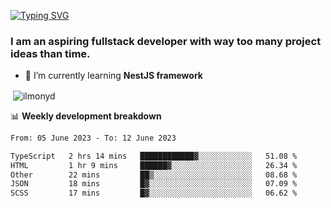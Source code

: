 [![Typing SVG](https://readme-typing-svg.herokuapp.com?color=%23e07a5f&size=40&center=false&vCenter=true&multiline=true&width=900&height=70&lines=Hi%2C+my+name+is+Oleg)](https://git.io/typing-svg)

<h3>
  I am an aspiring fullstack developer with way too many project ideas than time.</h3>

- 🌱 I’m currently learning **NestJS framework**

<p align="left">
</p>






<p>&nbsp;<img align="center" src="https://github-readme-stats.vercel.app/api?username=ilmonyd&show_icons=true&theme=calm&locale=en" alt="ilmonyd" /></p>


📊 **Weekly development breakdown**
<!--START_SECTION:waka-->

```txt
From: 05 June 2023 - To: 12 June 2023

TypeScript   2 hrs 14 mins   ████████████▓░░░░░░░░░░░░   51.08 %
HTML         1 hr 9 mins     ██████▓░░░░░░░░░░░░░░░░░░   26.34 %
Other        22 mins         ██▒░░░░░░░░░░░░░░░░░░░░░░   08.68 %
JSON         18 mins         █▓░░░░░░░░░░░░░░░░░░░░░░░   07.09 %
SCSS         17 mins         █▓░░░░░░░░░░░░░░░░░░░░░░░   06.62 %
```

<!--END_SECTION:waka-->
